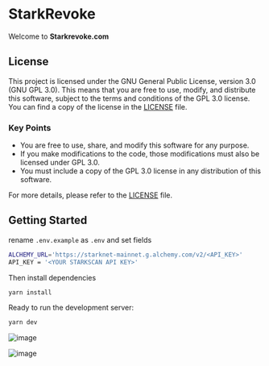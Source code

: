 # StarkRevoke

Welcome to **Starkrevoke.com**

## License

This project is licensed under the GNU General Public License, version 3.0 (GNU GPL 3.0). This means that you are free to use, modify, and distribute this software, subject to the terms and conditions of the GPL 3.0 license. You can find a copy of the license in the [LICENSE](https://github.com/yusufferdogan/STARKREVOKE/blob/main/LICENSE) file.

### Key Points

- You are free to use, share, and modify this software for any purpose.
- If you make modifications to the code, those modifications must also be licensed under GPL 3.0.
- You must include a copy of the GPL 3.0 license in any distribution of this software.

For more details, please refer to the [LICENSE](https://github.com/yusufferdogan/STARKREVOKE/blob/main/LICENSE) file.

## Getting Started

rename `.env.example` as `.env` and set fields

```bash
ALCHEMY_URL='https://starknet-mainnet.g.alchemy.com/v2/<API_KEY>'
API_KEY = '<YOUR STARKSCAN API KEY>'
```
Then install dependencies 
```bash
yarn install
```

Ready to run the development server:

```bash
yarn dev
```

![image](https://github.com/yusufferdogan/STARKREVOKE/assets/45846424/60cce3ef-f5d3-4e67-afec-566584ef194e)

![image](https://github.com/yusufferdogan/STARKREVOKE/assets/45846424/fd9ca8a9-564d-4db5-9f81-5c01ba7273a0)

